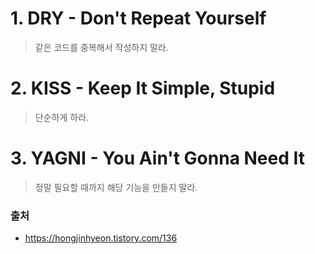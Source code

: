 # 1. DRY - Don't Repeat Yourself

> 같은 코드를 중복해서 작성하지 말라.


# 2. KISS - Keep It Simple, Stupid

> 단순하게 하라.


# 3. YAGNI - You Ain't Gonna Need It

> 정말 필요할 때까지 해당 기능을 만들지 말라.


### 출처

- https://hongjinhyeon.tistory.com/136

